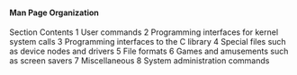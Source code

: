 #### Man Page Organization

Section		Contents
1 			  User commands
2 			  Programming interfaces for kernel system calls
3 			  Programming interfaces to the C library
4 			  Special files such as device nodes and drivers
5 			  File formats
6 			  Games and amusements such as screen savers
7 			  Miscellaneous
8 			  System administration commands
